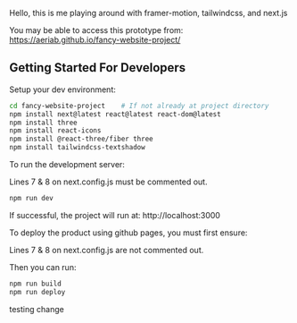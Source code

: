 
Hello, this is me playing around with framer-motion, tailwindcss, and next.js


You may be able to access this prototype from: https://aeriab.github.io/fancy-website-project/


## Getting Started For Developers

Setup your dev environment:

```bash
cd fancy-website-project    # If not already at project directory
npm install next@latest react@latest react-dom@latest
npm install three
npm install react-icons
npm install @react-three/fiber three
npm install tailwindcss-textshadow
```

To run the development server:

Lines 7 & 8  on next.config.js must be commented out.

```bash
npm run dev
```

If successful, the project will run at:
http://localhost:3000


To deploy the product using github pages, you must first ensure:

Lines 7 & 8  on next.config.js are not commented out.

Then you can run:
```bash
npm run build
npm run deploy
```

testing change